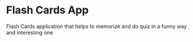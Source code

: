 # Flash Cards App

Flash Cards application that helps to memorize and do quiz in a funny way and interesting one
